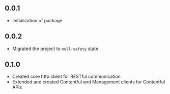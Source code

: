 ## 0.0.1

* Initialization of package.

## 0.0.2

* Migrated the project to `null-safety` state.

## 0.1.0

* Created core http client for RESTful communication
* Extended and created Contentful and Management clients for Contentful APIs